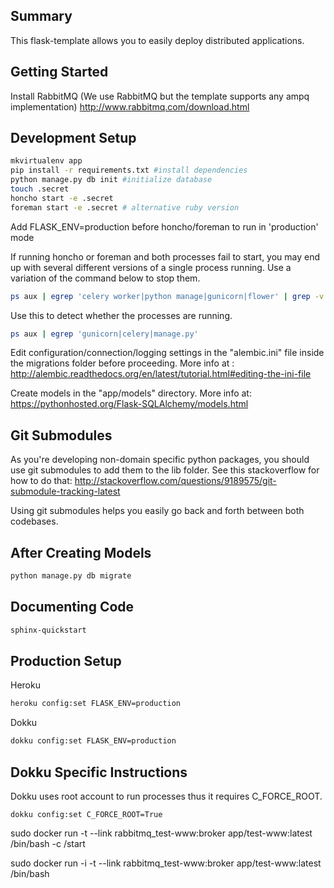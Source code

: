 Summary
------------------
This flask-template allows you to easily deploy distributed applications.

Getting Started
------------------
Install RabbitMQ (We use RabbitMQ but the template supports any ampq implementation)
http://www.rabbitmq.com/download.html

Development Setup
------------------

```bash
mkvirtualenv app
pip install -r requirements.txt #install dependencies
python manage.py db init #initialize database
touch .secret
honcho start -e .secret
foreman start -e .secret # alternative ruby version
```

Add FLASK_ENV=production before honcho/foreman to run in 'production' mode

If running honcho or foreman and both processes fail to start, you may 
end up with several different versions of a single process running. Use
a variation of the command below to stop them.

```bash
ps aux | egrep 'celery worker|python manage|gunicorn|flower' | grep -v grep | awk '{print $2}' | xargs kill -9
```

Use this to detect whether the processes are running.
```bash
ps aux | egrep 'gunicorn|celery|manage.py'
```

Edit configuration/connection/logging settings in the "alembic.ini" file inside the migrations folder before proceeding. 
More info at : http://alembic.readthedocs.org/en/latest/tutorial.html#editing-the-ini-file

Create models in the "app/models" directory. 
More info at: https://pythonhosted.org/Flask-SQLAlchemy/models.html


Git Submodules
---------------
As you're developing non-domain specific python packages, you should use git submodules to add them to the lib folder. See this stackoverflow for how to do that: http://stackoverflow.com/questions/9189575/git-submodule-tracking-latest

Using git submodules helps you easily go back and forth between both codebases.

After Creating Models
-------------------------
```bash
python manage.py db migrate
```

Documenting Code
-----------------
```bash
sphinx-quickstart
```

Production Setup
------------------

Heroku
```bash
heroku config:set FLASK_ENV=production
```

Dokku
```bash
dokku config:set FLASK_ENV=production
```

Dokku Specific Instructions
-----------------------------
Dokku uses root account to run processes thus it requires C_FORCE_ROOT.
```
dokku config:set C_FORCE_ROOT=True
```

sudo docker run -t --link rabbitmq_test-www:broker app/test-www:latest /bin/bash -c /start

sudo docker run -i -t --link rabbitmq_test-www:broker app/test-www:latest /bin/bash
